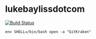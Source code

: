 # lukebaylissdotcom
[![Build Status](https://travis-ci.com/lpbayliss/lukebaylissdotcom.svg?token=sBTTqDgQquG87w2NLxT6&branch=master)](https://travis-ci.com/lpbayliss/lukebaylissdotcom)


`env SHELL=/bin/bash open -a "GitKraken"`
